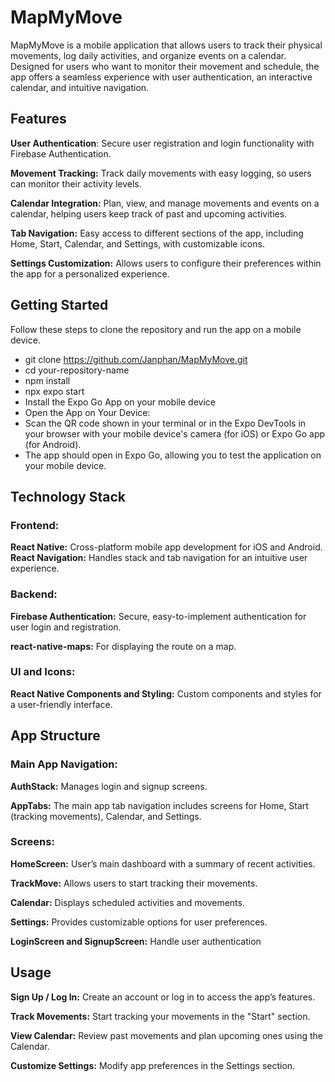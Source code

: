 # MapMyMove
MapMyMove is a mobile application that allows users to track their physical movements, log daily activities, and organize events on a calendar. 
Designed for users who want to monitor their movement and schedule, the app offers a seamless experience with user authentication, an interactive calendar, and intuitive navigation.

## Features
**User Authentication**: Secure user registration and login functionality with Firebase Authentication.

**Movement Tracking:** Track daily movements with easy logging, so users can monitor their activity levels.

**Calendar Integration:** Plan, view, and manage movements and events on a calendar, helping users keep track of past and upcoming activities.

**Tab Navigation:** Easy access to different sections of the app, including Home, Start, Calendar, and Settings, with customizable icons.

**Settings Customization:** Allows users to configure their preferences within the app for a personalized experience.

## Getting Started

Follow these steps to clone the repository and run the app on a mobile device.
- git clone https://github.com/Janphan/MapMyMove.git
- cd your-repository-name
- npm install
- npx expo start
- Install the Expo Go App on your mobile device
- Open the App on Your Device:
- Scan the QR code shown in your terminal or in the Expo DevTools in your browser with your mobile device's camera (for iOS) or Expo Go app (for Android).
- The app should open in Expo Go, allowing you to test the application on your mobile device.
## Technology Stack
### Frontend:

**React Native:** Cross-platform mobile app development for iOS and Android.
**React Navigation:** Handles stack and tab navigation for an intuitive user experience.
### Backend:

**Firebase Authentication:** Secure, easy-to-implement authentication for user login and registration.

**react-native-maps:** For displaying the route on a map.

### UI and Icons:

**React Native Components and Styling:** Custom components and styles for a user-friendly interface.
## App Structure
### Main App Navigation:
**AuthStack:** Manages login and signup screens.

**AppTabs:** The main app tab navigation includes screens for Home, Start (tracking movements), Calendar, and Settings.

### Screens:

**HomeScreen:** User’s main dashboard with a summary of recent activities.

**TrackMove:** Allows users to start tracking their movements.

**Calendar:** Displays scheduled activities and movements.

**Settings:** Provides customizable options for user preferences.

**LoginScreen and SignupScreen:** Handle user authentication

## Usage

**Sign Up / Log In:** Create an account or log in to access the app’s features.

**Track Movements:** Start tracking your movements in the "Start" section.

**View Calendar:** Review past movements and plan upcoming ones using the Calendar.

**Customize Settings:** Modify app preferences in the Settings section.
